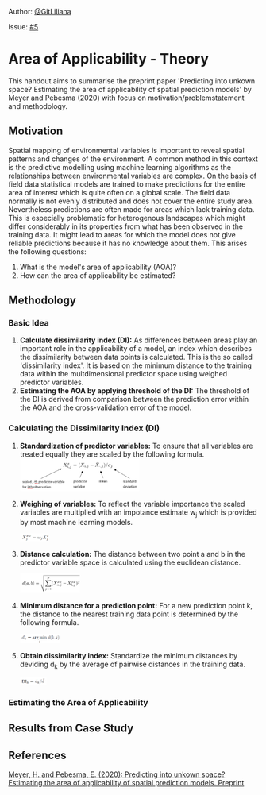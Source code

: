 Author: [@GitLiliana](https://github.com/GitLiliana)

Issue: [#5](https://github.com/Geosoft2/geosoft2-2021/issues/5)

# Area of Applicability - Theory

This handout aims to summarise the preprint paper 'Predicting into unkown space? Estimating the area of applicability of spatial prediction models' by Meyer and Pebesma (2020) with focus on motivation/problemstatement and methodology.

## Motivation

Spatial mapping of environmental variables is important to reveal spatial patterns and changes of the environment. A common method in this context is the predictive modelling using machine learning algorithms as the relationships between environmental variables are complex. On the basis of field data statistical models are trained to make predictions for the entire area of interest which is quite often on a global scale. The field data normally is not evenly distributed and does not cover the entire study area. Nevertheless predictions are often made for areas which lack training data. This is especially problematic for heterogenous landscapes which might differ considerably in its properties from what has been observed in the training data. It might lead to areas for which the model does not give reliable predictions because it has no knowledge about them. This arises the following questions:
1. What is the model's area of applicability (AOA)?
2. How can the area of applicability be estimated?
 

## Methodology

### Basic Idea

1. **Calculate dissimilarity index (DI):** As differences between areas play an important role in the applicability of a model, an index which describes the dissimilarity between data points is calculated. This is the so called 'dissimilarity index'. It is based on the minimum distance to the training data within the multdimensional predictor space using weighed predictor variables.
2. **Estimating the AOA by applying threshold of the DI:** The threshold of the DI is derived from comparison between the prediction error within the AOA and the cross-validation error of the model.

### Calculating the Dissimilarity Index (DI)

1. **Standardization of predictor variables:** To ensure that all variables are treated equally they are scaled by the following formula. <img src="./images/scaledVar.png" width=50%>

2. **Weighing of variables:** To reflect the variable importance the scaled variables are multiplied with an impotance estimate w<sub>j</sub> which is provided by most machine learning models.

   <img src="./images/weighedVar.png" width=12%>

3. **Distance calculation:** The distance between two point a and b in the predictor variable space is calculated using the euclidean distance.

   <img src="./images/euclideanDist.png" width=25%>

4. **Minimum distance for a prediction point:** For a new prediction point k, the distance to the nearest training data point is determined by the following formula.

   <img src="./images/minDist.png" width=17%>

5. **Obtain dissimilarity index:** Standardize the minimum distances by deviding d<sub>k</sub> by the average of pairwise distances in the training data.

   <img src="./images/DI.png" width=11%>

### Estimating the Area of Applicability

## Results from Case Study

## References

[Meyer, H. and Pebesma, E. (2020): Predicting into unkown space? Estimating the area of applicability of spatial prediction models. Preprint](https://arxiv.org/abs/2005.07939)
